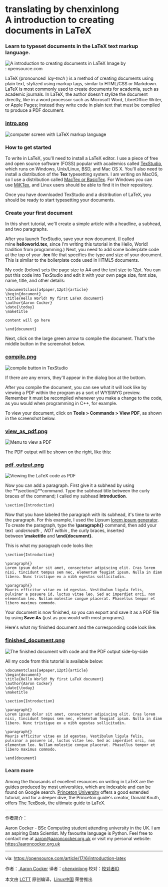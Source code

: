 translating by chenxinlong  
A introduction to creating documents in LaTeX
============================================================

### Learn to typeset documents in the LaTeX text markup language.

![A introduction to creating documents in LaTeX](https://opensource.com/sites/default/files/styles/image-full-size/public/images/life/idea_innovation_kid_education.png?itok=jpetC9wJ "A introduction to creating documents in LaTeX")
Image by : opensource.com

LaTeX (pronounced  _lay-tech_ ) is a method of creating documents using plain text, stylized using markup tags, similar to HTML/CSS or Markdown. LaTeX is most commonly used to create documents for academia, such as academic journals. In LaTeX, the author doesn't stylize the document directly, like in a word processor such as Microsoft Word, LibreOffice Writer, or Apple Pages; instead they write code in plain text that must be compiled to produce a PDF document.

### [intro.png][1]

![computer screen with LaTeX markup language](https://opensource.com/sites/default/files/u128651/intro.png "computer screen with LaTeX markup language")

### How to get started

To write in LaTeX, you'll need to install a LaTeX editor. I use a piece of free and open source software (FOSS) popular with academics called [TexStudio][8], which runs on Windows, Unix/Linux, BSD, and Mac OS X. You'll also need to install a distribution of the **Tex** typesetting system. I am writing on MacOS, so I use a distribution called [MacTex or BasicTex][9]. For Windows you can use [MiKTex][10], and Linux users should be able to find it in their repository.

Once you have downloaded TexStudio and a distribution of LaTeX, you should be ready to start typesetting your documents.

### Create your first document

In this short tutorial, we'll create a simple article with a headline, a subhead, and two paragraphs.

After you launch TexStudio, save your new document. (I called mine **helloworld.tex**, since I'm writing this tutorial in the Hello, World! tradition from programming.) Next, you need to add some boilerplate code at the top of your **.tex** file that specifies the type and size of your document. This is similar to the boilerplate code used in HTML5 documents.

My code (below) sets the page size to A4 and the text size to 12pt. You can put this code into TexStudio and edit it with your own page size, font size, name, title, and other details:

```
\documentclass[a4paper,12pt]{article}
\begin{document}
\title{Hello World! My first LaTeX document}
\author{Aaron Cocker}
\date{\today}
\maketitle

content will go here 

\end{document}
```

Next, click on the large green arrow to compile the document. That's the middle button in the screenshot below.

### [compile.png][2]

![compile button in TexStudio](https://opensource.com/sites/default/files/u128651/compile.png "compile button in TexStudio")

If there are any errors, they'll appear in the dialog box at the bottom.

After you compile the document, you can see what it will look like by viewing a PDF within the program as a sort of WYSIWYG preview. Remember it must be recompiled whenever you make a change to the code, as you would when programming in C++, for example.

To view your document, click on **Tools > Commands > View PDF**, as shown in the screenshot below.

### [view_as_pdf.png][3]

![Menu to view a PDF](https://opensource.com/sites/default/files/u128651/view_as_pdf.png "Menu to view a PDF")

The PDF output will be shown on the right, like this:

### [pdf_output.png][4]

![Viewing the LaTeX code as PDF](https://opensource.com/sites/default/files/u128651/pdf_output.png "Viewing the LaTeX code as PDF")

Now you can add a paragraph. First give it a subhead by using the **\section{}**command. Type the subhead title between the curly braces of the command; I called my subhead **Introduction**.

```
\section{Introduction}
```

Now that you have labeled the paragraph with its subhead, it's time to write the paragraph. For this example, I used the Lipsum [lorem ipsum generator][11]. To create the paragraph, type the **\paragraph{}** command, then add your text  _underneath_ ,  _NOT within_ , the curly braces, inserted between **\maketitle** and **\end{document}**.

This is what my paragraph code looks like:

```
\section{Introduction}

\paragraph{}
Lorem ipsum dolor sit amet, consectetur adipiscing elit. Cras lorem nisi, tincidunt tempus sem nec, elementum feugiat ipsum. Nulla in diam libero. Nunc tristique ex a nibh egestas sollicitudin. 

\paragraph{}
Mauris efficitur vitae ex id egestas. Vestibulum ligula felis, pulvinar a posuere id, luctus vitae leo. Sed ac imperdiet orci, non elementum leo. Nullam molestie congue placerat. Phasellus tempor et libero maximus commodo.
```

Your document is now finished, so you can export and save it as a PDF file by using **Save As** (just as you would with most programs).

Here's what my finished document and the corresponding code look like:

### [finished_document.png][5]

![The finished document with code and the PDF output side-by-side](https://opensource.com/sites/default/files/u128651/finished_document.png "The finished document with code and the PDF output side-by-side")

All my code from this tutorial is available below:

```
\documentclass[a4paper,12pt]{article}
\begin{document}
\title{Hello World! My first LaTeX document}
\author{Aaron Cocker}
\date{\today}
\maketitle

\section{Introduction}

\paragraph{}
Lorem ipsum dolor sit amet, consectetur adipiscing elit. Cras lorem nisi, tincidunt tempus sem nec, elementum feugiat ipsum. Nulla in diam libero. Nunc tristique ex a nibh egestas sollicitudin. 

\paragraph{}
Mauris efficitur vitae ex id egestas. Vestibulum ligula felis, pulvinar a posuere id, luctus vitae leo. Sed ac imperdiet orci, non elementum leo. Nullam molestie congue placerat. Phasellus tempor et libero maximus commodo.

\end{document}
```

### Learn more

Among the thousands of excellent resources on writing in LaTeX are the guides produced by most universities, which are indexable and can be found on Google search. [Princeton University][12] offers a good extended tutorial, and for a deeper dive, the Princeton guide's creator, Donald Knuth, offers [The TexBook][13], the ultimate guide to LaTeX.

--------------------------------------------------------------------------------

作者简介：

Aaron Cocker - BSc Computing student attending university in the UK. I am an aspiring Data Scientist. My favourite language is Python. Feel free to contact me at aaron@aaroncocker.org.uk or visit my personal website: https://aaroncocker.org.uk


---------------

via: https://opensource.com/article/17/6/introduction-latex

作者：[ Aaron Cocker][a]
译者：[chenxinlong](https://github.com/chenxinlong)
校对：[校对者ID](https://github.com/校对者ID)

本文由 [LCTT](https://github.com/LCTT/TranslateProject) 原创编译，[Linux中国](https://linux.cn/) 荣誉推出

[a]:https://opensource.com/users/aaroncocker
[1]:https://opensource.com/file/356521
[2]:https://opensource.com/file/356526
[3]:https://opensource.com/file/356541
[4]:https://opensource.com/file/356536
[5]:https://opensource.com/file/356531
[6]:https://opensource.com/article/17/6/introduction-latex?rate=n5CmhY55ZhQRMjd6n5-f2p9f7iGg0nAWh_Bi6jqMMyc
[7]:https://opensource.com/user/123226/feed
[8]:http://www.texstudio.org/
[9]:https://www.tug.org/mactex/morepackages.html
[10]:https://miktex.org/download
[11]:http://www.lipsum.com/feed/html
[12]:https://www.cs.princeton.edu/courses/archive/spr10/cos433/Latex/latex-guide.pdf
[13]:http://www.ctex.org/documents/shredder/src/texbook.pdf
[14]:https://opensource.com/users/aaroncocker
[15]:https://opensource.com/article/17/6/introduction-latex#comments
